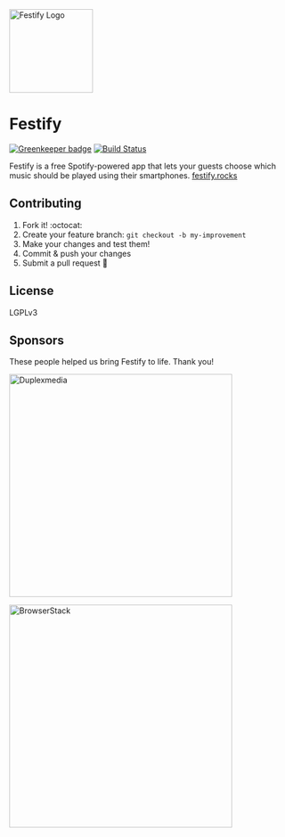 <a href="https://festify.rocks/">
    <img title="Festify Logo" height="150" src="https://festify.rocks/img/festify-logo.svg">
</a>

# Festify

[![Greenkeeper badge](https://badges.greenkeeper.io/Festify/app.svg)](https://greenkeeper.io/) [![Build Status](https://travis-ci.org/Festify/app.svg?branch=develop)](https://travis-ci.org/Festify/app)

Festify is a free Spotify-powered app that lets your guests choose which music should be played using their smartphones. [festify.rocks](https://festify.rocks/)

## Contributing

1. Fork it! :octocat:
1. Create your feature branch: `git checkout -b my-improvement`
1. Make your changes and test them!
1. Commit & push your changes
1. Submit a pull request :rocket:

## License

LGPLv3

## Sponsors

These people helped us bring Festify to life. Thank you!

<a href="https://duplexmedia.com/"><img title="Duplexmedia" src="https://www.duplexmedia.com/uploads/images/logo.svg" width="400"></a>

<a href="https://browserstack.com/"><img title="BrowserStack" src="https://festify.rocks/img/sponsors/browserstack.svg" width="400"></a>
